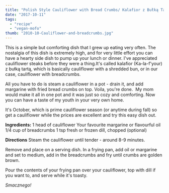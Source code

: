 ```yaml
---
title: "Polish Style Cauliflower with Bread Crumbs/ Kalafior z Bułką Tartą"
date: "2017-10-11"
tags:
  - "recipe"
  - "vegan-mofo"
thumb: "2010-10-Cauliflower-and-breadcrumbs.jpg"
---
```


This is a simple but comforting dish that I grew up eating very often. The nostalgia of this dish is extremely high, and for very little effort you can have a hearty side dish to pump up your lunch or dinner. I've appreciated cauliflower steaks before they were a thing.It's called kalafior (Ka-la-f'your) z bułką tartą, which is basically cauliflower with a shredded bun, or in our case, cauliflower with breadcrumbs.

All you have to do is steam a cauliflower in a pot - drain it, and add margarine with fried bread crumbs on top. Voila, you're done.  My mom would make it all in one pot and it was just so cozy and comforting. Now you can have a taste of my youth in your very own home.

It's October, which is prime cauliflower season (or anytime during fall) so get a cauliflower while the prices are excellent and try this easy dish out.

**Ingredients:** 1 head of cauliflower Your favourite margarine or flavourful oil 1/4 cup of breadcrumbs 1 tsp fresh or frozen dill, chopped (optional)

**Directions** Steam the cauliflower until tender - around 8-9 minutes.

Remove and place on a serving dish. In a frying pan, add oil or margarine and set to medium, add in the breadcrumbs and fry until crumbs are golden brown.

Pour the contents of your frying pan over your cauliflower, top with dill if you want to, and serve while it's toasty.

_Smacznego!_
